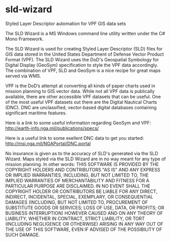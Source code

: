 sld-wizard
==========

Styled Layer Descriptor automation for VPF GIS data sets


The SLD Wizard is a MS Windows command line utility written under the C# Mono Framework. 

The SLD Wizard is used for creating Styled Layer Descriptor (SLD) files for GIS data stored in the United States Department of Defense Vector Product Format (VPF).
The SLD Wizard uses the DoD's Geospatial Symbology for Digital Display (GeoSym) specification to style the VPF data accordingly. The combination of VPF, SLD and GeoSym
is a nice recipe for great maps served via WMS.

VPF is the DoD’s attempt at converting all kinds of paper charts used in mission planning to GIS vector data.
While not all VPF data is publically available, there are other accessible VPF datasets that can be useful.
One of the most useful VPF datasets out there are the Digital Nautical Charts (DNC). DNC are unclassified, 
vector-based digital databases containing significant maritime features. 

Here is a link to some useful information regarding GeoSym and VPF:
http://earth-info.nga.mil/publications/specs/

Here is a useful link to some exellent DNC data to get you started:
http://msi.nga.mil/NGAPortal/DNC.portal

No insurance is given as to the accuracy of SLD's generated via the SLD Wizard. 
Maps styled via the SLD Wizard are in no way meant for any type of mission planning.
In other words:
THIS SOFTWARE IS PROVIDED BY THE COPYRIGHT HOLDERS AND CONTRIBUTORS "AS IS" AND ANY EXPRESS OR IMPLIED WARRANTIES, INCLUDING, BUT NOT LIMITED TO, THE IMPLIED WARRANTIES OF MERCHANTABILITY AND FITNESS FOR A PARTICULAR PURPOSE ARE DISCLAIMED. IN NO EVENT SHALL THE COPYRIGHT HOLDER OR CONTRIBUTORS BE LIABLE FOR ANY DIRECT, INDIRECT, INCIDENTAL, SPECIAL, EXEMPLARY, OR CONSEQUENTIAL DAMAGES (INCLUDING, BUT NOT LIMITED TO, PROCUREMENT OF SUBSTITUTE GOODS OR SERVICES; LOSS OF USE, DATA, OR PROFITS; OR BUSINESS INTERRUPTION) HOWEVER CAUSED AND ON ANY THEORY OF LIABILITY, WHETHER IN CONTRACT, STRICT LIABILITY, OR TORT (INCLUDING NEGLIGENCE OR OTHERWISE) ARISING IN ANY WAY OUT OF THE USE OF THIS SOFTWARE, EVEN IF ADVISED OF THE POSSIBILITY OF SUCH DAMAGE.

